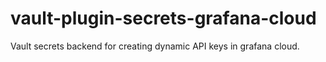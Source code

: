 # vault-plugin-secrets-grafana-cloud
Vault secrets backend for creating dynamic API keys in grafana cloud.
